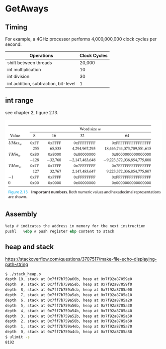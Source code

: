 # GetAways
## Timing

For example, a 4GHz processor performs 4,000,000,000 clock cycles per second.

Operations|Clock Cycles
-|-
shift between threads|20,000
int multiplication|10
int division|30
int addition, subtraction, bit-level|1

## int range

see chapter 2, figure 2.13.

![](./02.information/int.range.png)

## Assembly

```asm
%eip # indicates the address in memory for the next instruction
pushl   %ebp # push register ebp content to stack
```

## heap and stack

https://stackoverflow.com/questions/3707517/make-file-echo-displaying-path-string

```bash
$ ./stack_heap.o 
depth 10, stack at 0x7ff7b759a60b, heap at 0x7f92a87059e0
depth  9, stack at 0x7ff7b759a5eb, heap at 0x7f92a87059f0
depth  8, stack at 0x7ff7b759a5cb, heap at 0x7f92a8705a00
depth  7, stack at 0x7ff7b759a5ab, heap at 0x7f92a8705a10
depth  6, stack at 0x7ff7b759a58b, heap at 0x7f92a8705a20
depth  5, stack at 0x7ff7b759a56b, heap at 0x7f92a8705a30
depth  4, stack at 0x7ff7b759a54b, heap at 0x7f92a8705a40
depth  3, stack at 0x7ff7b759a52b, heap at 0x7f92a8705a50
depth  2, stack at 0x7ff7b759a50b, heap at 0x7f92a8705a60
depth  1, stack at 0x7ff7b759a4eb, heap at 0x7f92a8705a70
depth  0, stack at 0x7ff7b759a4cb, heap at 0x7f92a8705a80
$ ulimit -s
8192
```